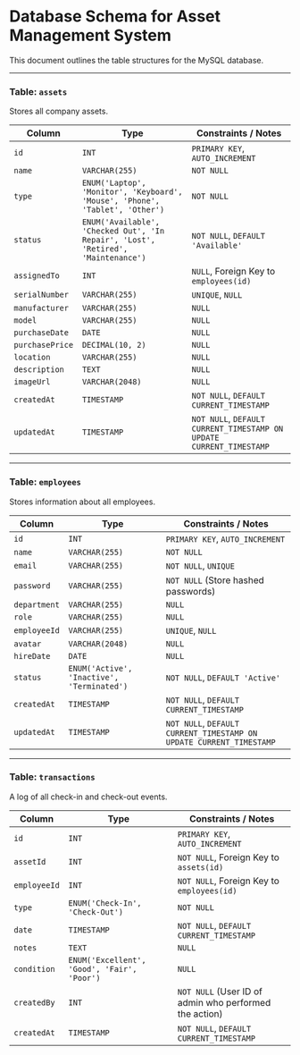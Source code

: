 # Database Schema for Asset Management System

This document outlines the table structures for the MySQL database.

---

### Table: `assets`

Stores all company assets.

| Column          | Type                                                                  | Constraints / Notes                          |
|-----------------|-----------------------------------------------------------------------|----------------------------------------------|
| `id`            | `INT`                                                                 | `PRIMARY KEY`, `AUTO_INCREMENT`              |
| `name`          | `VARCHAR(255)`                                                        | `NOT NULL`                                   |
| `type`          | `ENUM('Laptop', 'Monitor', 'Keyboard', 'Mouse', 'Phone', 'Tablet', 'Other')` | `NOT NULL`                                   |
| `status`        | `ENUM('Available', 'Checked Out', 'In Repair', 'Lost', 'Retired', 'Maintenance')` | `NOT NULL`, `DEFAULT 'Available'`            |
| `assignedTo`    | `INT`                                                                 | `NULL`, Foreign Key to `employees(id)`       |
| `serialNumber`  | `VARCHAR(255)`                                                        | `UNIQUE`, `NULL`                             |
| `manufacturer`  | `VARCHAR(255)`                                                        | `NULL`                                       |
| `model`         | `VARCHAR(255)`                                                        | `NULL`                                       |
| `purchaseDate`  | `DATE`                                                                | `NULL`                                       |
| `purchasePrice` | `DECIMAL(10, 2)`                                                      | `NULL`                                       |
| `location`      | `VARCHAR(255)`                                                        | `NULL`                                       |
| `description`   | `TEXT`                                                                | `NULL`                                       |
| `imageUrl`      | `VARCHAR(2048)`                                                       | `NULL`                                       |
| `createdAt`     | `TIMESTAMP`                                                           | `NOT NULL`, `DEFAULT CURRENT_TIMESTAMP`      |
| `updatedAt`     | `TIMESTAMP`                                                           | `NOT NULL`, `DEFAULT CURRENT_TIMESTAMP ON UPDATE CURRENT_TIMESTAMP` |

---

### Table: `employees`

Stores information about all employees.

| Column       | Type           | Constraints / Notes                          |
|--------------|----------------|----------------------------------------------|
| `id`         | `INT`          | `PRIMARY KEY`, `AUTO_INCREMENT`              |
| `name`       | `VARCHAR(255)` | `NOT NULL`                                   |
| `email`      | `VARCHAR(255)` | `NOT NULL`, `UNIQUE`                         |
| `password`   | `VARCHAR(255)` | `NOT NULL` (Store hashed passwords)          |
| `department` | `VARCHAR(255)` | `NULL`                                       |
| `role`       | `VARCHAR(255)` | `NULL`                                       |
| `employeeId` | `VARCHAR(255)` | `UNIQUE`, `NULL`                             |
| `avatar`     | `VARCHAR(2048)`| `NULL`                                       |
| `hireDate`   | `DATE`         | `NULL`                                       |
| `status`     | `ENUM('Active', 'Inactive', 'Terminated')` | `NOT NULL`, `DEFAULT 'Active'` |
| `createdAt`  | `TIMESTAMP`    | `NOT NULL`, `DEFAULT CURRENT_TIMESTAMP`      |
| `updatedAt`  | `TIMESTAMP`    | `NOT NULL`, `DEFAULT CURRENT_TIMESTAMP ON UPDATE CURRENT_TIMESTAMP` |

---

### Table: `transactions`

A log of all check-in and check-out events.

| Column      | Type                                | Constraints / Notes                          |
|-------------|-------------------------------------|----------------------------------------------|
| `id`        | `INT`                               | `PRIMARY KEY`, `AUTO_INCREMENT`              |
| `assetId`   | `INT`                               | `NOT NULL`, Foreign Key to `assets(id)`      |
| `employeeId`| `INT`                               | `NOT NULL`, Foreign Key to `employees(id)`   |
| `type`      | `ENUM('Check-In', 'Check-Out')`     | `NOT NULL`                                   |
| `date`      | `TIMESTAMP`                         | `NOT NULL`, `DEFAULT CURRENT_TIMESTAMP`      |
| `notes`     | `TEXT`                              | `NULL`                                       |
| `condition` | `ENUM('Excellent', 'Good', 'Fair', 'Poor')` | `NULL`                               |
| `createdBy` | `INT`                               | `NOT NULL` (User ID of admin who performed the action) |
| `createdAt` | `TIMESTAMP`                         | `NOT NULL`, `DEFAULT CURRENT_TIMESTAMP`      |
